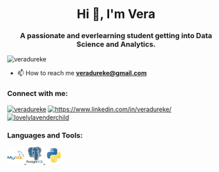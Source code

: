 <h1 align="center">Hi 👋, I'm Vera</h1>
<h3 align="center">A passionate and everlearning student getting into Data Science and Analytics.</h3>

<p align="left"> <img src="https://komarev.com/ghpvc/?username=veradureke&label=Profile%20views&color=0e75b6&style=flat" alt="veradureke" /> </p>

- 📫 How to reach me **veradureke@gmail.com**

<h3 align="left">Connect with me:</h3>
<p align="left">
<a href="https://twitter.com/veradureke" target="blank"><img align="center" src="https://raw.githubusercontent.com/rahuldkjain/github-profile-readme-generator/master/src/images/icons/Social/twitter.svg" alt="veradureke" height="30" width="40" /></a>
<a href="https://linkedin.com/in/https://www.linkedin.com/in/veradureke/" target="blank"><img align="center" src="https://raw.githubusercontent.com/rahuldkjain/github-profile-readme-generator/master/src/images/icons/Social/linked-in-alt.svg" alt="https://www.linkedin.com/in/veradureke/" height="30" width="40" /></a>
<a href="https://stackoverflow.com/users/lovelylavenderchild" target="blank"><img align="center" src="https://raw.githubusercontent.com/rahuldkjain/github-profile-readme-generator/master/src/images/icons/Social/stack-overflow.svg" alt="lovelylavenderchild" height="30" width="40" /></a>
</p>

<h3 align="left">Languages and Tools:</h3>
<p align="left"> <a href="https://www.mysql.com/" target="_blank" rel="noreferrer"> <img src="https://raw.githubusercontent.com/devicons/devicon/master/icons/mysql/mysql-original-wordmark.svg" alt="mysql" width="40" height="40"/> </a> <a href="https://www.postgresql.org" target="_blank" rel="noreferrer"> <img src="https://raw.githubusercontent.com/devicons/devicon/master/icons/postgresql/postgresql-original-wordmark.svg" alt="postgresql" width="40" height="40"/> </a> <a href="https://www.python.org" target="_blank" rel="noreferrer"> <img src="https://raw.githubusercontent.com/devicons/devicon/master/icons/python/python-original.svg" alt="python" width="40" height="40"/> </a> </p>
